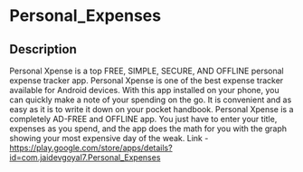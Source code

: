 # Personal_Expenses

## Description
Personal Xpense is a top FREE, SIMPLE, SECURE, AND OFFLINE personal expense tracker app. Personal Xpense is one of the best expense tracker available for Android devices. With this app installed on your phone, you can quickly make a note of your spending on the go. It is convenient and as easy as it is to write it down on your pocket handbook. Personal Xpense is a completely AD-FREE and OFFLINE app. You just have to enter your title, expenses as you spend, and the app does the math for you with the graph showing your most expensive day of the weak.
Link - https://play.google.com/store/apps/details?id=com.jaidevgoyal7.Personal_Expenses

